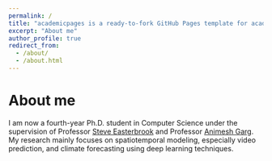 ```yaml
---
permalink: /
title: "academicpages is a ready-to-fork GitHub Pages template for academic personal websites"
excerpt: "About me"
author_profile: true
redirect_from: 
  - /about/
  - /about.html
---
```




About me
======
I am now a fourth-year Ph.D. student in Computer Science under the supervision of Professor [Steve Easterbrook](http://www.cs.toronto.edu/~sme/) and Professor [Animesh Garg](https://animesh.garg.tech/). My research mainly focuses on spatiotemporal modeling, especially video prediction, and climate forecasting using deep learning techniques.
